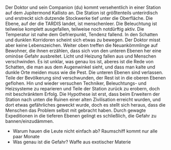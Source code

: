 Der Doktor und sein Companion (du) kommt versehentlich in einer Station auf dem
Jupitermond Kallisto an. Die Station ist größtenteils unterirdisch und erstreckt sich
dutzende Stockwerke tief unter die Oberfläche. Die Ebene, auf der die TARDIS landet, ist
menschenleer. Die Beleuchtung ist teilweise komplett ausgefallen, teilweise noch
notdürftig aktiv. Die Temperatur ist nahe dem Gefrierpunkt, Tendenz fallend. In den
Schatten und dunklen Korridoren scheint sich etwas zu bewegen. Der Doktor misst aber
keine Lebenszeichen. Weiter oben treffen die Neuankömmlinge auf Bewohner, die ihnen
erzählen, dass sich von den unteren Ebenen her eine ominöse Gefahr ausbreitet. Licht und
Heizung fallen aus und Menschen verschwinden. Es ist unklar, was genau los ist, aberes
ist die Rede von Schatten, die man aus dem Augenwinkel sieht, und dass man kalte und
dunkle Orte meiden muss wie die Pest. Die unteren Ebenen sind verlassen. Teile der
Bevölkerung sind verschwunden, der Rest ist in die oberen Ebenen geflohen. Hin und
wieder versuchen Techniker, Beleuchtungs- und Heizsysteme zu reparieren und Teile der
Station zurück zu erobern, doch mit beschränktem Erfolg. Die Hypothese ist erst, dass
beim Erweitern der Station nach unten die Ruinen einer alten Zivilisation erreicht
wurden, und dort etwas gefährliches geweckt wurde, doch es stellt sich heraus, dass die
Menschen das Problem selbst mit gebracht haben. Durch gewagte Expeditionen in die
tieferen Ebenen gelingt es schließlich, die Gefahr zu bannen/einzudämmen.

* Warum hauen die Leute nicht einfach ab? Raumschiff kommt nur alle paar Monate
* Was genau ist die Gefahr? Waffe aus exotischer Materie
